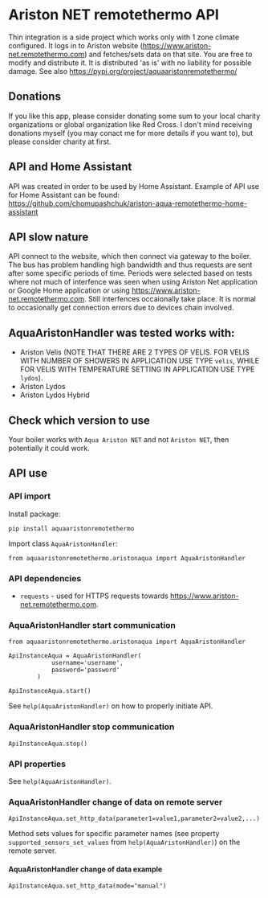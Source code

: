 # Ariston NET remotethermo API
Thin integration is a side project which works only with 1 zone climate configured. It logs in to Ariston website (https://www.ariston-net.remotethermo.com) and fetches/sets data on that site.
You are free to modify and distribute it. It is distributed 'as is' with no liability for possible damage.
See also https://pypi.org/project/aquaaristonremotethermo/

## Donations
If you like this app, please consider donating some sum to your local charity organizations or global organization like Red Cross. I don't mind receiving donations myself (you may conact me for more details if you want to), but please consider charity at first.

## API and Home Assistant
API was created in order to be used by Home Assistant. Example of API use for Home Assistant can be found: https://github.com/chomupashchuk/ariston-aqua-remotethermo-home-assistant

## API slow nature
API connect to the website, which then connect via gateway to the boiler. The bus has problem handling high bandwidth and thus requests are sent after some specific periods of time. Periods were selected based on tests where not much of interfence was seen when using Ariston Net application or Google Home application or using https://www.ariston-net.remotethermo.com. Still interfences occaionally take place. It is normal to occasionally get connection errors due to devices chain involved.


## AquaAristonHandler was tested works with:
  - Ariston Velis (NOTE THAT THERE ARE 2 TYPES OF VELIS. FOR VELIS WITH NUMBER OF SHOWERS IN APPLICATION USE TYPE `velis`, WHILE FOR VELIS WITH TEMPERATURE SETTING IN APPLICATION USE TYPE `lydos`).
  - Ariston Lydos
  - Ariston Lydos Hybrid

## Check which version to use
Your boiler works with `Aqua Ariston NET` and not `Ariston NET`, then potentially it could work.

## API use
### API import
Install package:
```
pip install aquaaristonremotethermo
```
Import class `AquaAristonHandler`:
```
from aquaaristonremotethermo.aristonaqua import AquaAristonHandler
```

### API dependencies
  - `requests` - used for HTTPS requests towards https://www.ariston-net.remotethermo.com.
  

### AquaAristonHandler start communication
```
from aquaaristonremotethermo.aristonaqua import AquaAristonHandler

ApiInstanceAqua = AquaAristonHandler(
            username='username',
            password='password'
        )

ApiInstanceAqua.start()
```
See `help(AquaAristonHandler)` on how to properly initiate API.


### AquaAristonHandler stop communication
```
ApiInstanceAqua.stop()
```

### API properties
See `help(AquaAristonHandler)`.


### AquaAristonHandler change of data on remote server
```
ApiInstanceAqua.set_http_data(parameter1=value1,parameter2=value2,...)
```
Method sets values for specific parameter names (see property `supported_sensors_set_values` from `help(AquaAristonHandler)`) on the remote server.

#### AquaAristonHandler change of data example
```
ApiInstanceAqua.set_http_data(mode="manual")
```
